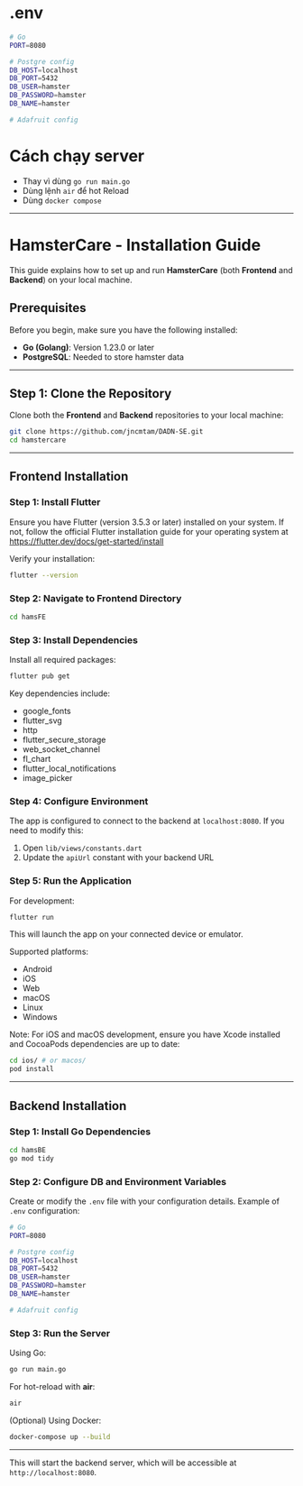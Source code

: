 # .env 

```bash
# Go
PORT=8080

# Postgre config
DB_HOST=localhost
DB_PORT=5432
DB_USER=hamster
DB_PASSWORD=hamster
DB_NAME=hamster

# Adafruit config
```
# Cách chạy server 
- Thay vì dùng `go run main.go`
- Dùng lệnh `air` để hot Reload
- Dùng `docker compose`



---

# HamsterCare - Installation Guide

This guide explains how to set up and run **HamsterCare** (both **Frontend** and **Backend**) on your local machine.

## Prerequisites
Before you begin, make sure you have the following installed:

- **Go (Golang)**: Version 1.23.0 or later
- **PostgreSQL**: Needed to store hamster data

---

## Step 1: Clone the Repository

Clone both the **Frontend** and **Backend** repositories to your local machine:

```bash
git clone https://github.com/jncmtam/DADN-SE.git
cd hamstercare
```

---

## Frontend Installation

### Step 1: Install Flutter

Ensure you have Flutter (version 3.5.3 or later) installed on your system. If not, follow the official Flutter installation guide for your operating system at https://flutter.dev/docs/get-started/install

Verify your installation:
```bash
flutter --version
```

### Step 2: Navigate to Frontend Directory

```bash
cd hamsFE
```

### Step 3: Install Dependencies

Install all required packages:
```bash
flutter pub get
```

Key dependencies include:
- google_fonts
- flutter_svg
- http
- flutter_secure_storage
- web_socket_channel
- fl_chart
- flutter_local_notifications
- image_picker

### Step 4: Configure Environment

The app is configured to connect to the backend at `localhost:8080`. If you need to modify this:
1. Open `lib/views/constants.dart`
2. Update the `apiUrl` constant with your backend URL

### Step 5: Run the Application

For development:
```bash
flutter run
```

This will launch the app on your connected device or emulator.

Supported platforms:
- Android
- iOS
- Web
- macOS
- Linux
- Windows

Note: For iOS and macOS development, ensure you have Xcode installed and CocoaPods dependencies are up to date:
```bash
cd ios/ # or macos/
pod install
```

---

## Backend Installation

### Step 1: Install Go Dependencies

```bash
cd hamsBE
go mod tidy
```

### Step 2: Configure DB and Environment Variables

Create or modify the `.env` file with your configuration details. Example of `.env` configuration:

```bash
# Go
PORT=8080

# Postgre config
DB_HOST=localhost
DB_PORT=5432
DB_USER=hamster
DB_PASSWORD=hamster
DB_NAME=hamster

# Adafruit config
```

### Step 3: Run the Server

Using Go:

```bash
go run main.go
```

For hot-reload with **air**:

```bash
air
```

(Optional) Using Docker:

```bash
docker-compose up --build
```

---

This will start the backend server, which will be accessible at `http://localhost:8080`.

